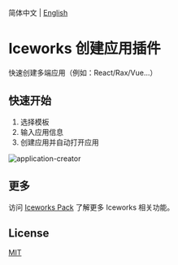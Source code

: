 简体中文 | [English](./README.en.md)

# Iceworks 创建应用插件

快速创建多端应用（例如：React/Rax/Vue...）

## 快速开始

1. 选择模板
2. 输入应用信息
3. 创建应用并自动打开应用

![application-creator](https://img.alicdn.com/tfs/TB1hCMnJuT2gK0jSZFvXXXnFXXa-1378-874.gif)

## 更多

访问 [Iceworks Pack](https://marketplace.visualstudio.com/items?itemName=iceworks-team.iceworks) 了解更多 Iceworks 相关功能。

## License

[MIT](https://github.com/ice-lab/iceworks/blob/master/LICENSE)
